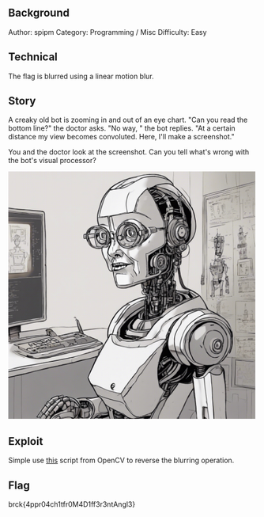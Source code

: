 ## Background

 Author: spipm
 Category: Programming / Misc
 Difficulty: Easy

## Technical

The flag is blurred using a linear motion blur.

## Story

A creaky old bot is zooming in and out of an eye chart. "Can you read the bottom line?" the doctor asks. "No way, " the bot replies. "At a certain distance my view becomes convoluted. Here, I'll make a screenshot."

You and the doctor look at the screenshot. Can you tell what's wrong with the bot's visual processor?

<img src="./eye_doctor.jpeg" width="500">

## Exploit

Simple use [this](https://github.com/opencv/opencv/blob/3.2.0/samples/python/deconvolution.py) script from OpenCV to reverse the blurring operation.

## Flag

brck{4ppr04ch1tfr0M4D1ff3r3ntAngl3}